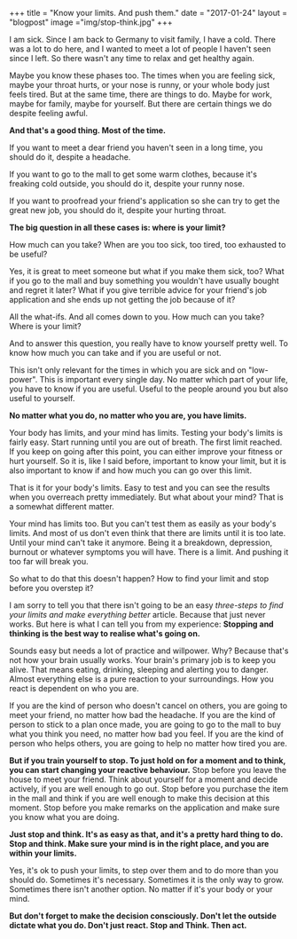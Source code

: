 +++
title = "Know your limits. And push them."
date = "2017-01-24"
layout = "blogpost"
image ="img/stop-think.jpg"
+++

I am sick. Since I am back to Germany to visit family, I have a cold. There was a lot to do here, and I wanted to meet a lot of people I haven't seen since I left. So there wasn't any time to relax and get healthy again.

Maybe you know these phases too. The times when you are feeling sick, maybe your throat hurts, or your nose is runny, or your whole body just feels tired. But at the same time, there are things to do. Maybe for work, maybe for family, maybe for yourself. But there are certain things we do despite feeling awful.

**And that's a good thing. Most of the time.**

If you want to meet a dear friend you haven't seen in a long time, you should do it, despite a headache.

If you want to go to the mall to get some warm clothes, because it's freaking cold outside, you should do it, despite your runny nose. 

If you want to proofread your friend's application so she can try to get the great new job, you should do it, despite your hurting throat.

**The big question in all these cases is: where is your limit?**

How much can you take? When are you too sick, too tired, too exhausted to be useful?

Yes, it is great to meet someone but what if you make them sick, too? What if you go to the mall and buy something you wouldn't have usually bought and regret it later? What if you give terrible advice for your friend's job application and she ends up not getting the job because of it?

All the what-ifs. And all comes down to you. How much can you take? Where is your limit?

And to answer this question, you really have to know yourself pretty well. To know how much you can take and if you are useful or not.

This isn't only relevant for the times in which you are sick and on "low-power". This is important every single day. No matter which part of your life, you have to know if you are useful. Useful to the people around you but also useful to yourself. 

**No matter what you do, no matter who you are, you have limits.**

Your body has limits, and your mind has limits. Testing your body's limits is fairly easy. Start running until you are out of breath. The first limit reached. If you keep on going after this point, you can either improve your fitness or hurt yourself. So it is, like I said before, important to know your limit, but it is also important to know if and how much you can go over this limit.

That is it for your body's limits. Easy to test and you can see the results when you overreach pretty immediately. But what about your mind? That is a somewhat different matter.

Your mind has limits too. But you can't test them as easily as your body's limits. And most of us don't even think that there are limits until it is too late. Until your mind can't take it anymore. Being it a breakdown, depression, burnout or whatever symptoms you will have. There is a limit. And pushing it too far will break you.

So what to do that this doesn't happen? How to find your limit and stop before you overstep it? 

I am sorry to tell you that there isn't going to be an easy _three-steps to find your limits and make everything better_ article. Because that just never works. But here is what I can tell you from my experience: **Stopping and thinking is the best way to realise what's going on.**

Sounds easy but needs a lot of practice and willpower. Why? Because that's not how your brain usually works. Your brain's primary job is to keep you alive. That means eating, drinking, sleeping and alerting you to danger. Almost everything else is a pure reaction to your surroundings. How you react is dependent on who you are.

If you are the kind of person who doesn't cancel on others, you are going to meet your friend, no matter how bad the headache. If you are the kind of person to stick to a plan once made, you are going to go to the mall to buy what you think you need, no matter how bad you feel.
If you are the kind of person who helps others, you are going to help no matter how tired you are.

**But if you train yourself to stop. To just hold on for a moment and to think, you can start changing your reactive behaviour.** Stop before you leave the house to meet your friend. Think about yourself for a moment and decide actively, if you are well enough to go out. Stop before you purchase the item in the mall and think if you are well enough to make this decision at this moment. Stop before you make remarks on the application and make sure you know what you are doing.

**Just stop and think. It's as easy as that, and it's a pretty hard thing to do. Stop and think. Make sure your mind is in the right place, and you are within your limits.**

Yes, it's ok to push your limits, to step over them and to do more than you should do. Sometimes it's necessary. Sometimes it is the only way to grow. Sometimes there isn't another option. No matter if it's your body or your mind. 

**But don't forget to make the decision consciously. Don't let the outside dictate what you do. Don't just react. Stop and Think. Then act.**